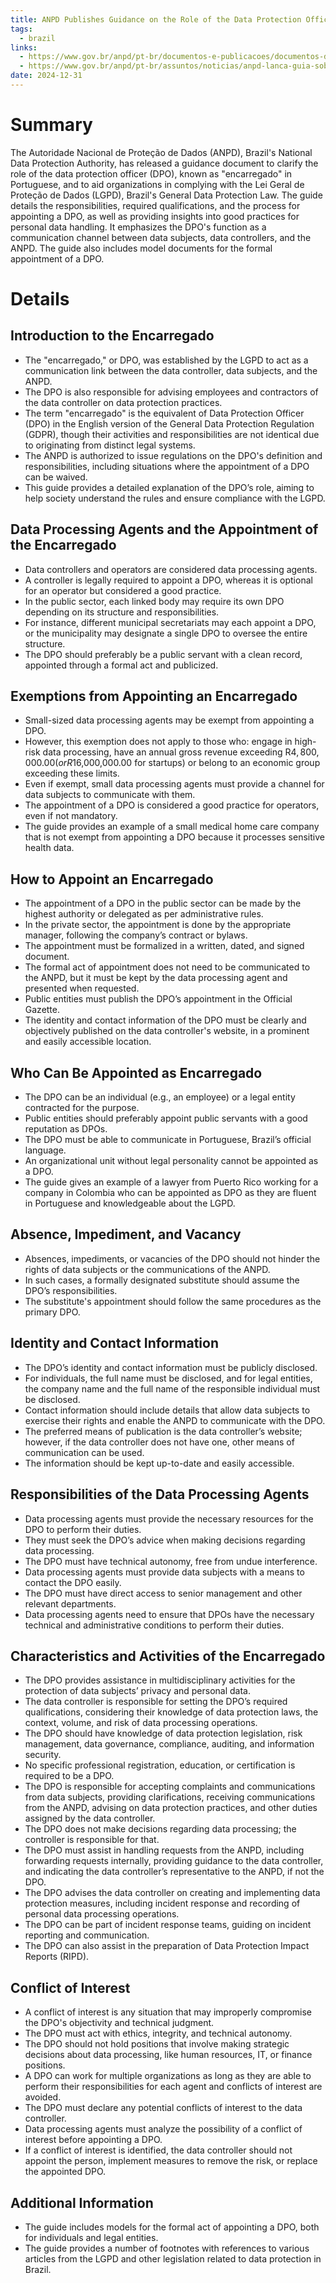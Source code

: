 ```yaml
---
title: ANPD Publishes Guidance on the Role of the Data Protection Officer in Brazil
tags:
  - brazil
links:
  - https://www.gov.br/anpd/pt-br/documentos-e-publicacoes/documentos-de-publicacoes/guia_da_atuacao_do_encarregado_anpd.pdf
  - https://www.gov.br/anpd/pt-br/assuntos/noticias/anpd-lanca-guia-sobre-atuacao-do-encarregado
date: 2024-12-31
---
```

# Summary

The Autoridade Nacional de Proteção de Dados (ANPD), Brazil's National Data Protection Authority, has released a guidance document to clarify the role of the data protection officer (DPO), known as "encarregado" in Portuguese, and to aid organizations in complying with the Lei Geral de Proteção de Dados (LGPD), Brazil's General Data Protection Law. The guide details the responsibilities, required qualifications, and the process for appointing a DPO, as well as providing insights into good practices for personal data handling. It emphasizes the DPO's function as a communication channel between data subjects, data controllers, and the ANPD. The guide also includes model documents for the formal appointment of a DPO.

# Details

## Introduction to the Encarregado

- The "encarregado," or DPO, was established by the LGPD to act as a communication link between the data controller, data subjects, and the ANPD.
- The DPO is also responsible for advising employees and contractors of the data controller on data protection practices.
- The term "encarregado" is the equivalent of Data Protection Officer (DPO) in the English version of the General Data Protection Regulation (GDPR), though their activities and responsibilities are not identical due to originating from distinct legal systems.
- The ANPD is authorized to issue regulations on the DPO's definition and responsibilities, including situations where the appointment of a DPO can be waived.
- This guide provides a detailed explanation of the DPO’s role, aiming to help society understand the rules and ensure compliance with the LGPD.

## Data Processing Agents and the Appointment of the Encarregado

- Data controllers and operators are considered data processing agents.
- A controller is legally required to appoint a DPO, whereas it is optional for an operator but considered a good practice.
- In the public sector, each linked body may require its own DPO depending on its structure and responsibilities.
- For instance, different municipal secretariats may each appoint a DPO, or the municipality may designate a single DPO to oversee the entire structure.
- The DPO should preferably be a public servant with a clean record, appointed through a formal act and publicized.

## Exemptions from Appointing an Encarregado

- Small-sized data processing agents may be exempt from appointing a DPO.
- However, this exemption does not apply to those who: engage in high-risk data processing, have an annual gross revenue exceeding R$4,800,000.00 (or R$16,000,000.00 for startups) or belong to an economic group exceeding these limits.
- Even if exempt, small data processing agents must provide a channel for data subjects to communicate with them.
- The appointment of a DPO is considered a good practice for operators, even if not mandatory.
- The guide provides an example of a small medical home care company that is not exempt from appointing a DPO because it processes sensitive health data.

## How to Appoint an Encarregado

- The appointment of a DPO in the public sector can be made by the highest authority or delegated as per administrative rules.
- In the private sector, the appointment is done by the appropriate manager, following the company’s contract or bylaws.
- The appointment must be formalized in a written, dated, and signed document.
- The formal act of appointment does not need to be communicated to the ANPD, but it must be kept by the data processing agent and presented when requested.
- Public entities must publish the DPO’s appointment in the Official Gazette.
- The identity and contact information of the DPO must be clearly and objectively published on the data controller's website, in a prominent and easily accessible location.

## Who Can Be Appointed as Encarregado

- The DPO can be an individual (e.g., an employee) or a legal entity contracted for the purpose.
- Public entities should preferably appoint public servants with a good reputation as DPOs.
- The DPO must be able to communicate in Portuguese, Brazil’s official language.
- An organizational unit without legal personality cannot be appointed as a DPO.
- The guide gives an example of a lawyer from Puerto Rico working for a company in Colombia who can be appointed as DPO as they are fluent in Portuguese and knowledgeable about the LGPD.

## Absence, Impediment, and Vacancy

- Absences, impediments, or vacancies of the DPO should not hinder the rights of data subjects or the communications of the ANPD.
- In such cases, a formally designated substitute should assume the DPO’s responsibilities.
- The substitute's appointment should follow the same procedures as the primary DPO.

## Identity and Contact Information

- The DPO’s identity and contact information must be publicly disclosed.
- For individuals, the full name must be disclosed, and for legal entities, the company name and the full name of the responsible individual must be disclosed.
- Contact information should include details that allow data subjects to exercise their rights and enable the ANPD to communicate with the DPO.
- The preferred means of publication is the data controller’s website; however, if the data controller does not have one, other means of communication can be used.
- The information should be kept up-to-date and easily accessible.

## Responsibilities of the Data Processing Agents

- Data processing agents must provide the necessary resources for the DPO to perform their duties.
- They must seek the DPO’s advice when making decisions regarding data processing.
- The DPO must have technical autonomy, free from undue interference.
- Data processing agents must provide data subjects with a means to contact the DPO easily.
- The DPO must have direct access to senior management and other relevant departments.
- Data processing agents need to ensure that DPOs have the necessary technical and administrative conditions to perform their duties.

## Characteristics and Activities of the Encarregado

- The DPO provides assistance in multidisciplinary activities for the protection of data subjects’ privacy and personal data.
- The data controller is responsible for setting the DPO’s required qualifications, considering their knowledge of data protection laws, the context, volume, and risk of data processing operations.
- The DPO should have knowledge of data protection legislation, risk management, data governance, compliance, auditing, and information security.
- No specific professional registration, education, or certification is required to be a DPO.
- The DPO is responsible for accepting complaints and communications from data subjects, providing clarifications, receiving communications from the ANPD, advising on data protection practices, and other duties assigned by the data controller.
- The DPO does not make decisions regarding data processing; the controller is responsible for that.
- The DPO must assist in handling requests from the ANPD, including forwarding requests internally, providing guidance to the data controller, and indicating the data controller’s representative to the ANPD, if not the DPO.
- The DPO advises the data controller on creating and implementing data protection measures, including incident response and recording of personal data processing operations.
- The DPO can be part of incident response teams, guiding on incident reporting and communication.
- The DPO can also assist in the preparation of Data Protection Impact Reports (RIPD).

## Conflict of Interest

- A conflict of interest is any situation that may improperly compromise the DPO's objectivity and technical judgment.
- The DPO must act with ethics, integrity, and technical autonomy.
- The DPO should not hold positions that involve making strategic decisions about data processing, like human resources, IT, or finance positions.
- A DPO can work for multiple organizations as long as they are able to perform their responsibilities for each agent and conflicts of interest are avoided.
- The DPO must declare any potential conflicts of interest to the data controller.
- Data processing agents must analyze the possibility of a conflict of interest before appointing a DPO.
- If a conflict of interest is identified, the data controller should not appoint the person, implement measures to remove the risk, or replace the appointed DPO.

## Additional Information

- The guide includes models for the formal act of appointing a DPO, both for individuals and legal entities.
- The guide provides a number of footnotes with references to various articles from the LGPD and other legislation related to data protection in Brazil.